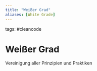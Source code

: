 ```yaml
---
title: "Weißer Grad"
aliases: [White Grade]
---
```

tags: #cleancode 

# Weißer Grad
Vereinigung aller Prinzipien und Praktiken